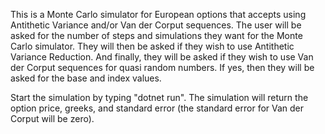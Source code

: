 This is a Monte Carlo simulator for European options that accepts using Antithetic Variance and/or Van der Corput sequences.
The user will be asked for the number of steps and simulations they want for the Monte Carlo simulator.
They will then be asked if they wish to use Antithetic Variance Reduction.
And finally, they will be asked if they wish to use Van der Corput sequences for quasi random numbers. If yes, then they will be asked for the base and index values.

Start the simulation by typing "dotnet run".
The simulation will return the option price, greeks, and standard error (the standard error for Van der Corput will be zero).
